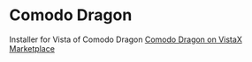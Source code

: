 # Comodo Dragon
Installer for Vista of Comodo Dragon
[Comodo Dragon on VistaX Marketplace](https://vistax-project.github.io/marketplace/comodo-dragon.html)
